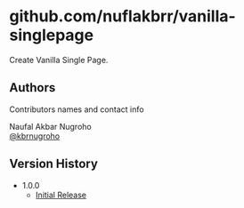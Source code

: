# github.com/nuflakbrr/vanilla-singlepage

Create Vanilla Single Page.

## Authors

Contributors names and contact info

Naufal Akbar Nugroho  
[@kbrnugroho](https://instagram.com/kbrnugroho)

## Version History

- 1.0.0
  - [Initial Release](CHANGELOG.md)
